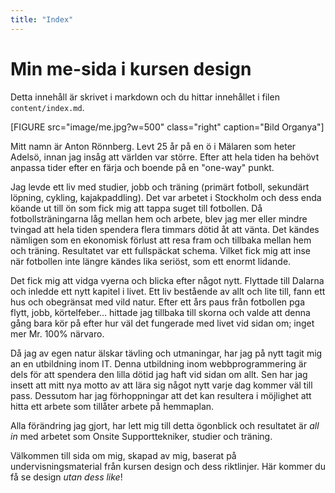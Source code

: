 ```yaml
---
title: "Index"
---
```

Min me-sida i kursen design
=

Detta innehåll är skrivet i markdown och du hittar innehållet i filen `content/index.md`.

[FIGURE src="image/me.jpg?w=500" class="right" caption="Bild Organya"]

Mitt namn är Anton Rönnberg. Levt 25 år på en ö i Mälaren som heter Adelsö, innan jag insåg att världen var större.
Efter att hela tiden ha behövt anpassa tider efter en färja och boende på en "one-way" punkt.

Jag levde ett liv med studier, jobb och träning (primärt fotboll, sekundärt löpning, cykling, kajakpaddling). Det var arbetet i Stockholm och dess enda köande ut till ön som fick mig att tappa suget till fotbollen. Då fotbollsträningarna låg mellan hem och arbete, blev jag mer eller mindre tvingad att hela tiden spendera flera timmars dötid åt att vänta.
Det kändes nämligen som en ekonomisk förlust att resa fram och tillbaka mellan hem och träning. Resultatet var ett fullspäckat schema. Vilket fick mig att inse när fotbollen inte längre kändes lika seriöst, som ett enormt lidande.

Det fick mig att vidga vyerna och blicka efter något nytt.
Flyttade till Dalarna och inledde ett nytt kapitel i livet. Ett liv bestående av allt och lite till, fann ett hus och
obegränsat med vild natur. Efter ett års paus från fotbollen pga flytt, jobb, körtelfeber... hittade jag tillbaka till skorna och valde att denna gång bara kör på efter hur väl det fungerade med livet vid sidan om; inget mer Mr. 100% närvaro.

Då jag av egen natur älskar tävling och utmaningar, har jag på nytt tagit mig an en utbildning inom IT. Denna utbildning inom webbprogrammering är dels för att spendera den lilla dötid jag haft vid sidan om allt. Sen har jag insett att mitt nya motto av att lära sig något nytt varje dag kommer väl till pass. Dessutom har jag förhoppningar att det kan resultera i möjlighet att hitta ett arbete som tillåter arbete på hemmaplan.

Alla förändring jag gjort, har lett mig till detta ögonblick och resultatet är *all in* med arbetet som Onsite Supporttekniker, studier och träning.

Välkommen till sida om mig, skapad av mig, baserat på undervisningsmaterial från kursen design och dess riktlinjer.
Här kommer du få se design *utan dess like*!
